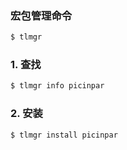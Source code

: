 ### 宏包管理命令

```sh
$ tlmgr
```
### 1. 查找

```sh
$ tlmgr info picinpar
```

### 2. 安装

```sh
$ tlmgr install picinpar
```

